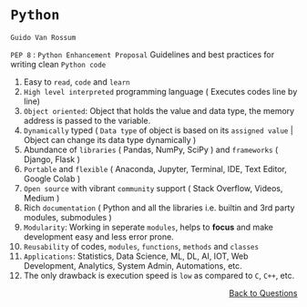 # `Python`

`Guido Van Rossum`

`PEP 8` : `Python Enhancement Proposal` Guidelines and best practices for writing clean `Python code`

1. Easy to `read`, `code` and `learn`
2. `High level interpreted` programming language ( Executes codes line by line)
3. `Object oriented`: Object that holds the value and data type, the memory address is passed to the variable. 
4. `Dynamically` typed ( `Data type` of object is based on its `assigned value` | Object can change its data type dynamically )
5. Abundance of `libraries` ( Pandas, NumPy, SciPy ) and `frameworks` ( Django, Flask )
6. `Portable` and `flexible` ( Anaconda, Jupyter, Terminal, IDE, Text Editor, Google Colab )
7. `Open source` with vibrant `community` support ( Stack Overflow, Videos, Medium )
8. Rich `documentation` ( Python and all the libraries i.e. builtin and 3rd party modules, submodules )
9. `Modularity`: Working in seperate `modules`, helps to **focus** and make development easy and less error prone.
10. `Reusability` of codes, `modules`, `functions`, `methods` and `classes` 
11. `Applications`: Statistics, Data Science, ML, DL, AI, IOT, Web Development, Analytics, System Admin, Automations, etc.
12. The only drawback is execution speed is `low` as compared to `C`, `C++`, etc.

<p align='right'><a align="right" href="https://github.com/KIRANKUMAR7296/Library/blob/main/Interview.md">Back to Questions</a></p>
